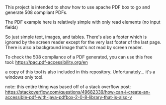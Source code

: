 This project is intended to show how to use apache PDF box to go and generate 508 compliant PDFs.

The PDF example here is relatively simple with only read elements (no input fields)

So just simple text, images, and tables. There's also a footer which is ignored by the screen reader except
for the very last footer of the last page. There is also a background image that's not read by screen reader.

To check the 508 compliance of a PDF generated, you can use this free tool:
https://pac.pdf-accessibility.org/en

a copy of this tool is also included in this repository. Unfortunately... it's a windows only tool.

note: this entire thing was based off of a stack overflow post: 
https://stackoverflow.com/questions/49682339/how-can-i-create-an-accessible-pdf-with-java-pdfbox-2-0-8-library-that-is-also-v